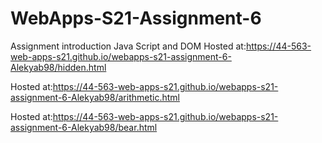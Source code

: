 # WebApps-S21-Assignment-6
Assignment introduction Java Script and DOM
Hosted at:https://44-563-web-apps-s21.github.io/webapps-s21-assignment-6-Alekyab98/hidden.html

Hosted at:https://44-563-web-apps-s21.github.io/webapps-s21-assignment-6-Alekyab98/arithmetic.html

Hosted at:https://44-563-web-apps-s21.github.io/webapps-s21-assignment-6-Alekyab98/bear.html
